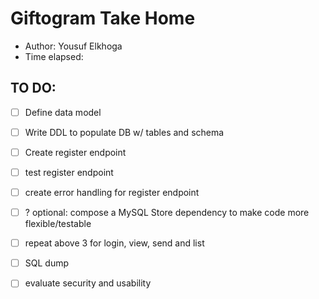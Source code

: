 # Giftogram Take Home 
- Author: Yousuf Elkhoga
- Time elapsed: 

## TO DO:

- [ ] Define data model

- [ ] Write DDL to populate DB w/ tables and schema

- [ ] Create register endpoint

- [ ] test register endpoint

- [ ] create error handling for register 
endpoint 

- [ ] ? optional: compose a MySQL Store dependency to make code more flexible/testable

- [ ] repeat above 3 for login, view, send and list

- [ ] SQL dump

- [ ] evaluate security and usability 